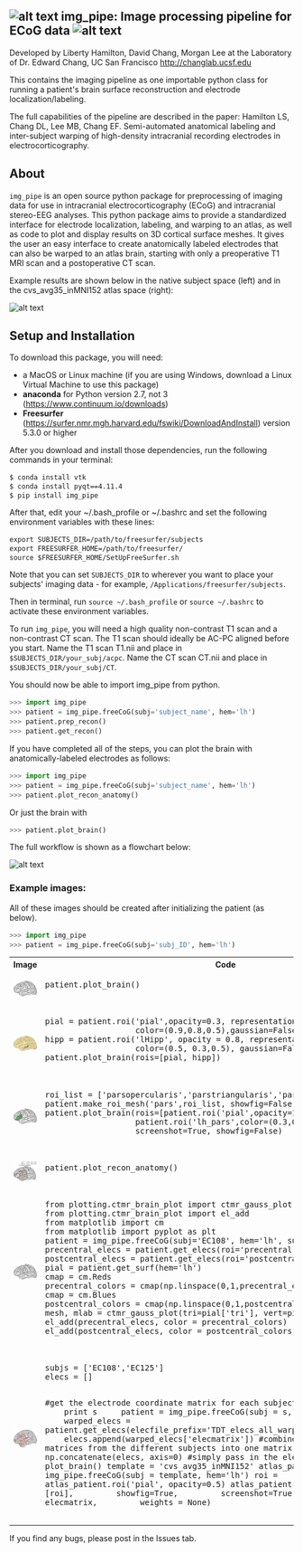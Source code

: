 ## ![alt text](https://github.com/ChangLabUcsf/img_pipe/raw/master/img_pipe/SupplementalScripts/icons/leftbrain_blackbg.png "img_pipe") img_pipe: Image processing pipeline for ECoG data ![alt text](https://github.com/ChangLabUcsf/img_pipe/raw/master/img_pipe/SupplementalScripts/icons/rightbrain_blackbg.png "img_pipe") ##


Developed by Liberty Hamilton, David Chang, Morgan Lee at the Laboratory of Dr. Edward Chang, UC San Francisco
http://changlab.ucsf.edu

This contains the imaging pipeline as one importable python class for running a patient's
brain surface reconstruction and electrode localization/labeling.

The full capabilities of the pipeline are described in the paper: 
Hamilton LS, Chang DL, Lee MB, Chang EF. Semi-automated anatomical labeling and inter-subject warping of high-density intracranial recording electrodes in electrocorticography.

## About ##
`img_pipe` is an open source python package for preprocessing of imaging data for use in intracranial electrocorticography (ECoG) and intracranial stereo-EEG analyses. This python package aims to provide a standardized interface for electrode localization, labeling, and warping to an atlas, as well as code to plot and display results on 3D cortical surface meshes. It gives the user an easy interface to create anatomically labeled electrodes that can also be warped to an atlas brain, starting with only a preoperative T1 MRI scan and a postoperative CT scan. 

Example results are shown below in the native subject space (left) and in the cvs_avg35_inMNI152 atlas space (right):

![alt text](https://github.com/ChangLabUcsf/img_pipe/raw/master/img_pipe/SupplementalFiles/img_pipe_results.png "img_pipe")

## Setup and Installation ##

To download this package, you will need:
* a MacOS or Linux machine (if you are using Windows, download a Linux Virtual Machine to use this package)
* __anaconda__ for Python version 2.7, not 3 (https://www.continuum.io/downloads)<br>
* __Freesurfer__ (https://surfer.nmr.mgh.harvard.edu/fswiki/DownloadAndInstall) version 5.3.0 or higher

After you download and install those dependencies, run the following commands in your terminal:

``` 
$ conda install vtk
$ conda install pyqt==4.11.4 
$ pip install img_pipe
 ```

After that, edit your ~/.bash_profile or ~/.bashrc and set the following environment variables with these lines:

```
export SUBJECTS_DIR=/path/to/freesurfer/subjects
export FREESURFER_HOME=/path/to/freesurfer/
source $FREESURFER_HOME/SetUpFreeSurfer.sh
```
Note that you can set `SUBJECTS_DIR` to wherever you want to place your subjects' imaging data - for example, `/Applications/freesurfer/subjects`.

Then in terminal, run `source ~/.bash_profile` or `source ~/.bashrc` to activate these environment variables.

To run `img_pipe`, you will need a high quality non-contrast T1 scan and a non-contrast CT scan. The T1 scan should ideally be 
AC-PC aligned before you start. Name the T1 scan T1.nii and place in `$SUBJECTS_DIR/your_subj/acpc`.  Name the CT scan CT.nii 
and place in `$SUBJECTS_DIR/your_subj/CT`.


You should now be able to import img_pipe from python. 
```python
>>> import img_pipe
>>> patient = img_pipe.freeCoG(subj='subject_name', hem='lh')
>>> patient.prep_recon()
>>> patient.get_recon()
```

If you have completed all of the steps, you can plot the brain with anatomically-labeled electrodes as follows:
```python
>>> import img_pipe
>>> patient = img_pipe.freeCoG(subj='subject_name', hem='lh')
>>> patient.plot_recon_anatomy()
```

Or just the brain with
```python
>>> patient.plot_brain()
```

The full workflow is shown as a flowchart below:

![alt text](https://github.com/ChangLabUcsf/img_pipe/raw/master/img_pipe/SupplementalFiles/workflow.png "img_pipe")

### Example images: ###
All of these images should be created after initializing the patient (as below).
```python
>>> import img_pipe
>>> patient = img_pipe.freeCoG(subj='subj_ID', hem='lh')
```

<table>
<tr>
<th width=300px>
Image
</th>
<th width=300px>
 Code
</th>
</tr>
<tr>
<td width=300px align="center">
 <img src="gallery/brain_left.png" alt="pial surface"/>
</td>
<td width=300px>
   <pre lang="python">
patient.plot_brain() 
   </pre>
</td>
</tr>
<tr>
<td align="center">
 <img src="gallery/brain_hipp.png" alt="pial surface with hippocampus"/>
</td>
<td>
   <pre lang="python">
pial = patient.roi('pial',opacity=0.3, representation='surface',
                   color=(0.9,0.8,0.5),gaussian=False)
hipp = patient.roi('lHipp', opacity = 0.8, representation = 'wireframe', 
                   color=(0.5, 0.3,0.5), gaussian=False) 
patient.plot_brain(rois=[pial, hipp])
   </pre>
</td>
</tr>
<tr>
<td align="center">
 <img src="gallery/ifg.png" alt="pial surface with IFG ROI"/>
</td>
<td>
   <pre lang="python">
roi_list = ['parsopercularis','parstriangularis','parsorbitalis']
patient.make_roi_mesh('pars',roi_list, showfig=False)
patient.plot_brain(rois=[patient.roi('pial',opacity=1.0),
                   patient.roi('lh_pars',color=(0.3,0.6,0.4))], 
                   screenshot=True, showfig=False)
   </pre>
</td>
</tr>
<tr>
<td align="center">
 <img src="gallery/recon_anatomy.png" alt="labeled electrodes on brain"/>
</td>
<td>
   <pre lang="python">
patient.plot_recon_anatomy()
   </pre>
</td>
</tr>
<tr>
<td align="center">
 <img src="gallery/brain_prepost.png" alt="electrodes on pre and postcentral gyri"/>
</td>
<td>
   <pre lang="python">
from plotting.ctmr_brain_plot import ctmr_gauss_plot
from plotting.ctmr_brain_plot import el_add
from matplotlib import cm
from matplotlib import pyplot as plt
patient = img_pipe.freeCoG(subj='EC108', hem='lh', subj_dir=subj_dir)
precentral_elecs = patient.get_elecs(roi='precentral')['elecmatrix']
postcentral_elecs = patient.get_elecs(roi='postcentral')['elecmatrix']
pial = patient.get_surf(hem='lh')
cmap = cm.Reds
precentral_colors = cmap(np.linspace(0,1,precentral_elecs.shape[0]))[:,:3]
cmap = cm.Blues
postcentral_colors = cmap(np.linspace(0,1,postcentral_elecs.shape[0]))[:,:3]
mesh, mlab = ctmr_gauss_plot(tri=pial['tri'], vert=pial['vert'])
el_add(precentral_elecs, color = precentral_colors)
el_add(postcentral_elecs, color = postcentral_colors)
   </pre>
</td>
</tr>
<tr>
<td align="center">
 <img src="gallery/atlaselecs.png" alt="warped electrodes on atlas brain"/>
</td>
<td>
   <pre lang="python">
subjs = ['EC108','EC125']
elecs = []

#get the electrode coordinate matrix for each subject
for s in subjs:
&nbsp;&nbsp;&nbsp;&nbsp;print s
&nbsp;&nbsp;&nbsp;&nbsp;patient = img_pipe.freeCoG(subj = s, hem = 'lh')
&nbsp;&nbsp;&nbsp;&nbsp;warped_elecs = patient.get_elecs(elecfile_prefix='TDT_elecs_all_warped')
&nbsp;&nbsp;&nbsp;&nbsp;elecs.append(warped_elecs['elecmatrix'])
#combine the electrode matrices from the different subjects into one matrix
elecmatrix = np.concatenate(elecs, axis=0)
#simply pass in the elecmatrix to plot_brain()
template = 'cvs_avg35_inMNI152'
atlas_patient = img_pipe.freeCoG(subj = template, hem='lh')
roi = atlas_patient.roi('pial', opacity=0.5)
atlas_patient.plot_brain(rois = [roi], 
&nbsp;&nbsp;&nbsp;&nbsp;&nbsp;&nbsp;&nbsp;&nbsp;showfig=True, 
&nbsp;&nbsp;&nbsp;&nbsp;&nbsp;&nbsp;&nbsp;&nbsp;screenshot=True, 
&nbsp;&nbsp;&nbsp;&nbsp;&nbsp;&nbsp;&nbsp;&nbsp;elecs = elecmatrix,
&nbsp;&nbsp;&nbsp;&nbsp;&nbsp;&nbsp;&nbsp;&nbsp;weights = None)
   </pre>
</td>
</tr>
</table>

If you find any bugs, please post in the Issues tab. 
